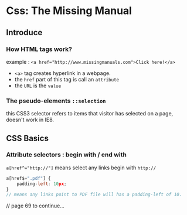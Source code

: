 # Css: The Missing Manual

## Introduce

### How HTML tags work?

example :  `<a href="http://www.missingmanuals.com">Click here!</a>`

- `<a>` tag creates hyperlink in a webpage.
- the `href` part of this tag is call  an `attribute`
- the `URL`  is the `value`

### The pseudo-elements `::selection`
this CSS3 selector refers to items that visitor has selected on a page, doesn't work in IE8.



## CSS Basics

### Attribute selectors : begin with / end with

`a[href^="http://"]` means select any links begin with `http://`

```js
a[href$=".pdf"] {
    padding-left: 10px;
}
// means any links point to PDF file will has a padding-left of 10.
```



// page 69 to continue...



